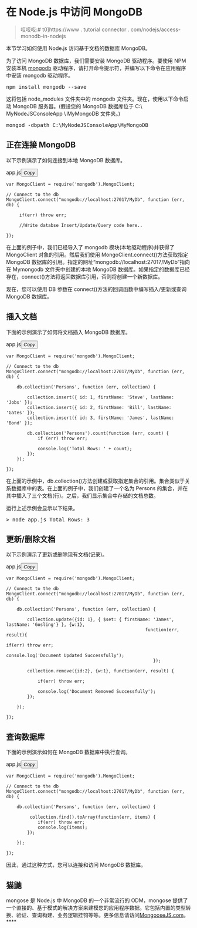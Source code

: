 # 在 Node.js 中访问 MongoDB

> 哎哎哎:# t0]https://www . tutorial connector . com/nodejs/access-monodb-in-nodejs

本节学习如何使用 Node.js 访问基于文档的数据库 MongoDB。

为了访问 MongoDB 数据库，我们需要安装 MongoDB 驱动程序。要使用 NPM 安装本机 [mongodb](https://www.npmjs.com/package/mongodb) 驱动程序，请打开命令提示符，并编写以下命令在应用程序中安装 mongodb 驱动程序。

<samp>npm install mongodb --save</samp>

这将包括 node_modules 文件夹中的 mongodb 文件夹。现在，使用以下命令启动 MongoDB 服务器。(假设您的 MongoDB 数据库位于 C:\ MyNodeJSConsoleApp \ MyMongoDB 文件夹。)

<samp>mongod -dbpath C:\MyNodeJSConsoleApp\MyMongoDB</samp>

## 正在连接 MongoDB

以下示例演示了如何连接到本地 MongoDB 数据库。

app.js<button class="copy-btn pull-right" title="Copy example code">*Copy*</button> 

```
var MongoClient = require('mongodb').MongoClient;

// Connect to the db
MongoClient.connect("mongodb://localhost:27017/MyDb", function (err, db) {

     if(err) throw err;

     //Write databse Insert/Update/Query code here..

}); 
```

在上面的例子中，我们已经导入了 mongodb 模块(本地驱动程序)并获得了 MongoClient 对象的引用。然后我们使用 MongoClient.connect()方法获取指定 MongoDB 数据库的引用。指定的网址“mongodb://localhost:27017/MyDb”指向在 Mymongodb 文件夹中创建的本地 MongoDB 数据库。如果指定的数据库已经存在，connect()方法将返回数据库引用，否则将创建一个新数据库。

现在，您可以使用 DB 参数在 connect()方法的回调函数中编写插入/更新或查询 MongoDB 数据库。

## 插入文档

下面的示例演示了如何将文档插入 MongoDB 数据库。

app.js<button class="copy-btn pull-right" title="Copy example code">*Copy*</button> 

```
var MongoClient = require('mongodb').MongoClient;

// Connect to the db
MongoClient.connect("mongodb://localhost:27017/MyDb", function (err, db) {

    db.collection('Persons', function (err, collection) {

        collection.insert({ id: 1, firstName: 'Steve', lastName: 'Jobs' });
        collection.insert({ id: 2, firstName: 'Bill', lastName: 'Gates' });
        collection.insert({ id: 3, firstName: 'James', lastName: 'Bond' });

        db.collection('Persons').count(function (err, count) {
            if (err) throw err;

            console.log('Total Rows: ' + count);
        });
    });

}); 
```

在上面的示例中，db.collection()方法创建或获取指定集合的引用。集合类似于关系数据库中的表。在上面的例子中，我们创建了一个名为 Persons 的集合，并在其中插入了三个文档(行)。之后，我们显示集合中存储的文档总数。

运行上述示例会显示以下结果。

<samp>> node app.js
Total Rows: 3</samp>

## 更新/删除文档

以下示例演示了更新或删除现有文档(记录)。

app.js<button class="copy-btn pull-right" title="Copy example code">*Copy*</button> 

```
var MongoClient = require('mongodb').MongoClient;

// Connect to the db
MongoClient.connect("mongodb://localhost:27017/MyDb", function (err, db) {

    db.collection('Persons', function (err, collection) {

        collection.update({id: 1}, { $set: { firstName: 'James', lastName: 'Gosling'} }, {w:1},
                                                     function(err, result){
                                                                if(err) throw err;    
                                                                console.log('Document Updated Successfully');
                                                        });

        collection.remove({id:2}, {w:1}, function(err, result) {

            if(err) throw err;    

            console.log('Document Removed Successfully');
        });

    });

}); 
```

## 查询数据库

下面的示例演示如何在 MongoDB 数据库中执行查询。

app.js<button class="copy-btn pull-right" title="Copy example code">*Copy*</button> 

```
var MongoClient = require('mongodb').MongoClient;

// Connect to the db
MongoClient.connect("mongodb://localhost:27017/MyDb", function (err, db) {

    db.collection('Persons', function (err, collection) {

         collection.find().toArray(function(err, items) {
            if(err) throw err;    
            console.log(items);            
        });

    });

}); 
```

因此，通过这种方式，您可以连接和访问 MongoDB 数据库。

## 猫鼬

mongose 是 Node.js 中 MongoDB 的一个非常流行的 ODM，mongose 提供了一个直接的、基于模式的解决方案来建模您的应用程序数据。它包括内置的类型转换、验证、查询构建、业务逻辑挂钩等等。更多信息请访问[MongooseJS.com](http://mongoosejs.com/)。****